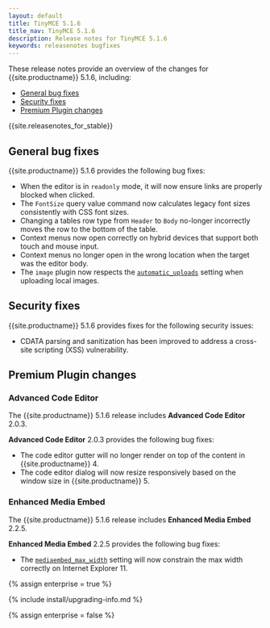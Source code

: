 ```yaml
---
layout: default
title: TinyMCE 5.1.6
title_nav: TinyMCE 5.1.6
description: Release notes for TinyMCE 5.1.6
keywords: releasenotes bugfixes
---
```


These release notes provide an overview of the changes for {{site.productname}} 5.1.6, including:

- [General bug fixes](#generalbugfixes)
- [Security fixes](#securityfixes)
- [Premium Plugin changes](#premiumpluginchanges)

{{site.releasenotes_for_stable}}

## General bug fixes

{{site.productname}} 5.1.6 provides the following bug fixes:

- When the editor is in `readonly` mode, it will now ensure links are properly blocked when clicked.
- The `FontSize` query value command now calculates legacy font sizes consistently with CSS font sizes.
- Changing a tables row type from `Header` to `Body` no-longer incorrectly moves the row to the bottom of the table.
- Context menus now open correctly on hybrid devices that support both touch and mouse input.
- Context menus no longer open in the wrong location when the target was the editor body.
- The `image` plugin now respects the [`automatic_uploads`]({{site.baseurl}}/configure/file-image-upload/#automatic_uploads) setting when uploading local images.

## Security fixes

{{site.productname}} 5.1.6 provides fixes for the following security issues:

- CDATA parsing and sanitization has been improved to address a cross-site scripting (XSS) vulnerability.

## Premium Plugin changes

### Advanced Code Editor

The {{site.productname}} 5.1.6 release includes **Advanced Code Editor** 2.0.3.

**Advanced Code Editor** 2.0.3 provides the following bug fixes:

- The code editor gutter will no longer render on top of the content in {{site.productname}} 4.
- The code editor dialog will now resize responsively based on the window size in {{site.productname}} 5.

### Enhanced Media Embed

The {{site.productname}} 5.1.6 release includes **Enhanced Media Embed** 2.2.5.

**Enhanced Media Embed** 2.2.5 provides the following bug fixes:

- The [`mediaembed_max_width`]({{site.baseurl}}/plugins/premium/mediaembed/#mediaembed_max_width) setting will now constrain the max width correctly on Internet Explorer 11.

{% assign enterprise = true %}

{% include install/upgrading-info.md %}

{% assign enterprise = false %}
